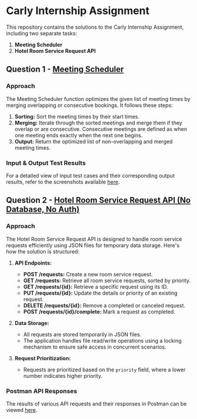 # Carly Internship Assignment

This repository contains the solutions to the Carly Internship Assignment, including two separate tasks:

1. **Meeting Scheduler**
2. **Hotel Room Service Request API**

## Question 1 - [Meeting Scheduler](https://github.com/raunak-dev-edu/Calry-Internship-Assignment/tree/main/question1)

### Approach

The Meeting Scheduler function optimizes the given list of meeting times by merging overlapping or consecutive bookings. It follows these steps:

1. **Sorting:** Sort the meeting times by their start times.
2. **Merging:** Iterate through the sorted meetings and merge them if they overlap or are consecutive. Consecutive meetings are defined as when one meeting ends exactly when the next one begins.
3. **Output:** Return the optimized list of non-overlapping and merged meeting times.

### Input & Output Test Results

For a detailed view of input test cases and their corresponding output results, refer to the screenshots available [here](https://github.com/raunak-dev-edu/Calry-Internship-Assignment/tree/main/question1/Screenshots).

## Question 2 - [Hotel Room Service Request API (No Database, No Auth)](https://github.com/raunak-dev-edu/Calry-Internship-Assignment/tree/main/question2/)

### Approach

The Hotel Room Service Request API is designed to handle room service requests efficiently using JSON files for temporary data storage. Here's how the solution is structured:

1. **API Endpoints:**
   - **POST /requests:** Create a new room service request.
   - **GET /requests:** Retrieve all room service requests, sorted by priority.
   - **GET /requests/{id}:** Retrieve a specific request using its ID.
   - **PUT /requests/{id}:** Update the details or priority of an existing request.
   - **DELETE /requests/{id}:** Remove a completed or canceled request.
   - **POST /requests/{id}/complete:** Mark a request as completed.

2. **Data Storage:**
   - All requests are stored temporarily in JSON files.
   - The application handles file read/write operations using a locking mechanism to ensure safe access in concurrent scenarios.

3. **Request Prioritization:**
   - Requests are prioritized based on the `priority` field, where a lower number indicates higher priority.

### Postman API Responses

The results of various API requests and their responses in Postman can be viewed [here](https://github.com/raunak-dev-edu/Calry-Internship-Assignment/tree/main/question2/screenshots).

